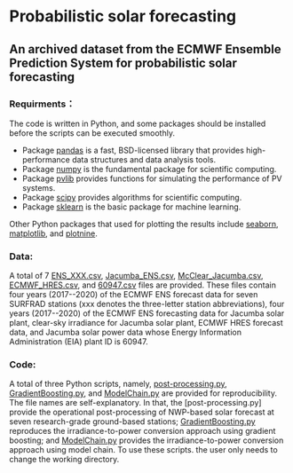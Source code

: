 # Probabilistic solar forecasting
## An archived dataset from the ECMWF Ensemble Prediction System for probabilistic solar forecasting

### Requirments：
The code is written in Python, and some packages should be installed before the scripts can be executed smoothly.  
  * Package [pandas](https://pandas.pydata.org/pandas-docs/stable/index.html) is a fast, BSD-licensed library that provides high-performance data structures and data analysis tools.
  * Package [numpy](https://numpy.org/doc/stable/) is the fundamental package for scientific computing.
  * Package [pvlib](https://pvlib-python.readthedocs.io/en/stable/) provides functions for simulating the performance of PV systems.
  * Package [scipy](https://scipy.org/) provides algorithms for scientific computing.
  * Package [sklearn](https://scikit-learn.org/stable/) is the basic package for machine learning.

Other Python packages that used for plotting the results include [seaborn](https://seaborn.pydata.org/), [matplotlib](https://matplotlib.org/), and [plotnine](https://plotnine.readthedocs.io/en/stable/). 

### Data: 
A total of 7 [ENS_XXX.csv](https://github.com/wentingwang94/probabilistic-solar-forecasting/tree/main/data), [Jacumba_ENS.csv](https://github.com/wentingwang94/probabilistic-solar-forecasting/blob/main/data/Jacumba_ENS.csv), [McClear_Jacumba.csv](https://github.com/wentingwang94/probabilistic-solar-forecasting/blob/main/data/McClear_Jacumba.csv), [ECMWF_HRES.csv](https://github.com/wentingwang94/probabilistic-solar-forecasting/blob/main/data/ECMWF_HRES.csv), and [60947.csv](https://github.com/wentingwang94/probabilistic-solar-forecasting/blob/main/data/60947.csv) files are provided. These files contain four years (2017--2020) of the ECMWF ENS forecast data for seven SURFRAD stations (xxx denotes the three-letter station abbreviations), four years (2017--2020) of the ECMWF ENS forecasting data for Jacumba solar plant, clear-sky irradiance for Jacumba solar plant, ECMWF HRES forecast data, and Jacumba solar power data whose Energy Information Administration (EIA) plant ID is 60947.


### Code: 
A total of three Python scripts, namely, [post-processing.py](https://github.com/wentingwang94/probabilistic-solar-forecasting/code/post-processing.py), [GradientBoosting.py](https://github.com/wentingwang94/probabilistic-solar-forecasting/code/GradientBoosting.py), and [ModelChain.py](https://github.com/wentingwang94/probabilistic-solar-forecasting/code/ModelChain.py) are provided for reproducibility. The file names are self-explanatory. In that, the [post-processing.py] provide the operational post-processing of NWP-based solar forecast at seven research-grade ground-based stations; [GradientBoosting.py](https://github.com/wentingwang94/probabilistic-solar-forecasting/code/GradientBoosting.py) reproduces the irradiance-to-power conversion approach using gradient boosting; and [ModelChain.py](https://github.com/wentingwang94/probabilistic-solar-forecasting/code/ModelChain.py) provides the irradiance-to-power conversion approach using model chain. To use these scripts. the user only needs to change the working directory. 

